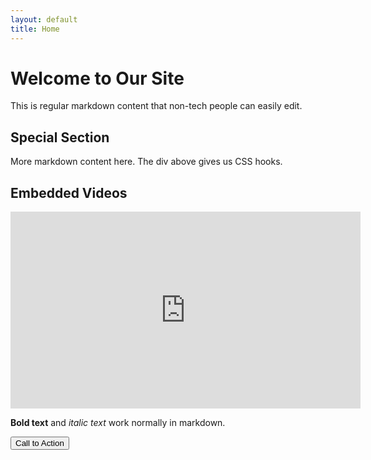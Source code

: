 ```yaml
---
layout: default
title: Home
---
```


# Welcome to Our Site

This is regular markdown content that non-tech people can easily edit.

<div class="highlight-box" id="special-section">

## Special Section

More markdown content here. The div above gives us CSS hooks.

</div>

## Embedded Videos

<div class="video-container">
  <iframe width="560" height="315" src="https://www.youtube.com/embed/VIDEO_ID" frameborder="0" allowfullscreen></iframe>
</div>

**Bold text** and *italic text* work normally in markdown.

<button class="cta-button" onclick="handleClick()">Call to Action</button>
